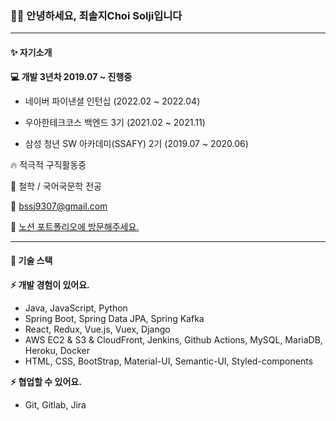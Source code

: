 ### 🙋‍♀️ 안녕하세요, 최솔지Choi Solji입니다

---

#### ✨ 자기소개

**💻 개발 3년차 2019.07 ~ 진행중**

- 네이버 파이낸셜 인턴십 (2022.02 ~ 2022.04)

- 우아한테크코스 백엔드 3기 (2021.02 ~ 2021.11)

- 삼성 청년 SW 아카데미(SSAFY) 2기 (2019.07 ~ 2020.06)

🔥 적극적 구직활동중 

🏫 철학 / 국어국문학 전공

📧 [bssj9307@gmail.com](mailto:bssj9307@gmail.com)

🍞 [노션 포트폴리오에 방문해주세요.](https://www.notion.so/soulg/Choi-Sol-ji-2834b0aa19244ea49d00b9d706d936bc )

---

#### 🔨 기술 스택

**⚡ 개발 경험이 있어요.**

- Java, JavaScript, Python
- Spring Boot, Spring Data JPA, Spring Kafka
- React, Redux, Vue.js, Vuex, Django
- AWS EC2 & S3 & CloudFront, Jenkins, Github Actions, MySQL, MariaDB, Heroku, Docker
- HTML, CSS, BootStrap, Material-UI, Semantic-UI, Styled-components

**⚡ 협업할 수 있어요.**

- Git, Gitlab, Jira
